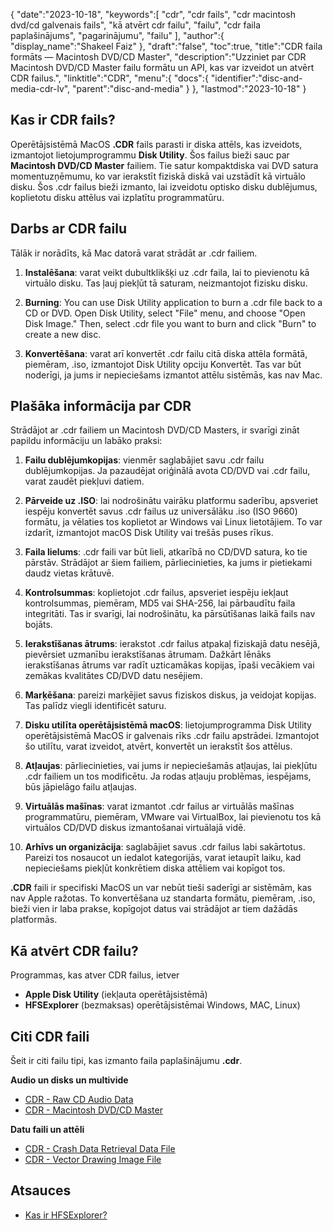 {
   "date":"2023-10-18",
   "keywords":[
"cdr",
"cdr fails",
"cdr macintosh dvd/cd galvenais fails",
"kā atvērt cdr failu",
"failu",
"cdr faila paplašinājums",
"pagarinājumu",
"failu"
],
   "author":{
      "display_name":"Shakeel Faiz"
},
   "draft":"false",
   "toc":true,
   "title":"CDR faila formāts — Macintosh DVD/CD Master",
   "description":"Uzziniet par CDR Macintosh DVD/CD Master failu formātu un API, kas var izveidot un atvērt CDR failus.",
   "linktitle":"CDR",
   "menu":{
      "docs":{
         "identifier":"disc-and-media-cdr-lv",
         "parent":"disc-and-media"
}
},
   "lastmod":"2023-10-18"
}

## Kas ir CDR fails?

Operētājsistēmā MacOS **.CDR** fails parasti ir diska attēls, kas izveidots, izmantojot lietojumprogrammu **Disk Utility**. Šos failus bieži sauc par **Macintosh DVD/CD Master** failiem. Tie satur kompaktdiska vai DVD satura momentuzņēmumu, ko var ierakstīt fiziskā diskā vai uzstādīt kā virtuālo disku. Šos .cdr failus bieži izmanto, lai izveidotu optisko disku dublējumus, koplietotu disku attēlus vai izplatītu programmatūru.

## Darbs ar CDR failu

Tālāk ir norādīts, kā Mac datorā varat strādāt ar .cdr failiem.

1.  **Instalēšana**: varat veikt dubultklikšķi uz .cdr faila, lai to pievienotu kā virtuālo disku. Tas ļauj piekļūt tā saturam, neizmantojot fizisku disku.
    
2.  **Burning**: You can use Disk Utility application to burn a .cdr file back to a CD or DVD. Open Disk Utility, select "File" menu, and choose "Open Disk Image." Then, select .cdr file you want to burn and click "Burn" to create a new disc.
    
3.  **Konvertēšana**: varat arī konvertēt .cdr failu citā diska attēla formātā, piemēram, .iso, izmantojot Disk Utility opciju Konvertēt. Tas var būt noderīgi, ja jums ir nepieciešams izmantot attēlu sistēmās, kas nav Mac.

## Plašāka informācija par CDR

Strādājot ar .cdr failiem un Macintosh DVD/CD Masters, ir svarīgi zināt papildu informāciju un labāko praksi:

1.  **Failu dublējumkopijas**: vienmēr saglabājiet savu .cdr failu dublējumkopijas. Ja pazaudējat oriģinālā avota CD/DVD vai .cdr failu, varat zaudēt piekļuvi datiem.
    
2.  **Pārveide uz .ISO**: lai nodrošinātu vairāku platformu saderību, apsveriet iespēju konvertēt savus .cdr failus uz universālāku .iso (ISO 9660) formātu, ja vēlaties tos koplietot ar Windows vai Linux lietotājiem. To var izdarīt, izmantojot macOS Disk Utility vai trešās puses rīkus.
    
3.  **Faila lielums**: .cdr faili var būt lieli, atkarībā no CD/DVD satura, ko tie pārstāv. Strādājot ar šiem failiem, pārliecinieties, ka jums ir pietiekami daudz vietas krātuvē.
    
4.  **Kontrolsummas**: koplietojot .cdr failus, apsveriet iespēju iekļaut kontrolsummas, piemēram, MD5 vai SHA-256, lai pārbaudītu faila integritāti. Tas ir svarīgi, lai nodrošinātu, ka pārsūtīšanas laikā fails nav bojāts.
    
5.  **Ierakstīšanas ātrums**: ierakstot .cdr failus atpakaļ fiziskajā datu nesējā, pievērsiet uzmanību ierakstīšanas ātrumam. Dažkārt lēnāks ierakstīšanas ātrums var radīt uzticamākas kopijas, īpaši vecākiem vai zemākas kvalitātes CD/DVD datu nesējiem.
    
6.  **Marķēšana**: pareizi marķējiet savus fiziskos diskus, ja veidojat kopijas. Tas palīdz viegli identificēt saturu.
    
7.  **Disku utilīta operētājsistēmā macOS**: lietojumprogramma Disk Utility operētājsistēmā MacOS ir galvenais rīks .cdr failu apstrādei. Izmantojot šo utilītu, varat izveidot, atvērt, konvertēt un ierakstīt šos attēlus.
    
8.  **Atļaujas**: pārliecinieties, vai jums ir nepieciešamās atļaujas, lai piekļūtu .cdr failiem un tos modificētu. Ja rodas atļauju problēmas, iespējams, būs jāpielāgo failu atļaujas.
    
9.  **Virtuālās mašīnas**: varat izmantot .cdr failus ar virtuālās mašīnas programmatūru, piemēram, VMware vai VirtualBox, lai pievienotu tos kā virtuālos CD/DVD diskus izmantošanai virtuālajā vidē.
    
10.  **Arhīvs un organizācija**: saglabājiet savus .cdr failus labi sakārtotus. Pareizi tos nosaucot un iedalot kategorijās, varat ietaupīt laiku, kad nepieciešams piekļūt konkrētiem diska attēliem vai kopīgot tos.
    

**.CDR** faili ir specifiski MacOS un var nebūt tieši saderīgi ar sistēmām, kas nav Apple ražotas. To konvertēšana uz standarta formātu, piemēram, .iso, bieži vien ir laba prakse, kopīgojot datus vai strādājot ar tiem dažādās platformās.

## Kā atvērt CDR failu?

Programmas, kas atver CDR failus, ietver

- **Apple Disk Utility** (iekļauta operētājsistēmā)
- **HFSExplorer** (bezmaksas) operētājsistēmai Windows, MAC, Linux)

## Citi CDR faili

Šeit ir citi failu tipi, kas izmanto faila paplašinājumu **.cdr**.

**Audio un disks un multivide**
- [CDR - Raw CD Audio Data](/audio/cdr/)
- [CDR - Macintosh DVD/CD Master](/disc-and-media/cdr/)

**Datu faili un attēli**
- [CDR - Crash Data Retrieval Data File](/data/cdr-crash/)
- [CDR - Vector Drawing Image File](/image/cdr/)


## Atsauces
* [Kas ir HFSExplorer?](https://catacombae.org/hfsexplorer/)


